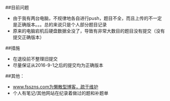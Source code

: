 ##目前问题
+ 由于我有两台电脑，不规律地各自进行push，题目不全，而且上传的不一定是正确版本。。。总的来说只是个人部分题目记录
+ 原来的电脑宕机后硬盘数据全没了，导致有非常大数目的题目没有提交（没有提交正确版本）

##措施
+ 在退役前不整理旧提交
+ 尽量保证从2016-9-1之后的提交均为正确版本

##其他：
+ www.fsszns.com为懒散型博客，疏于维护
+ 个人有笔记/其他网站在纪录着做过的题和补题单
